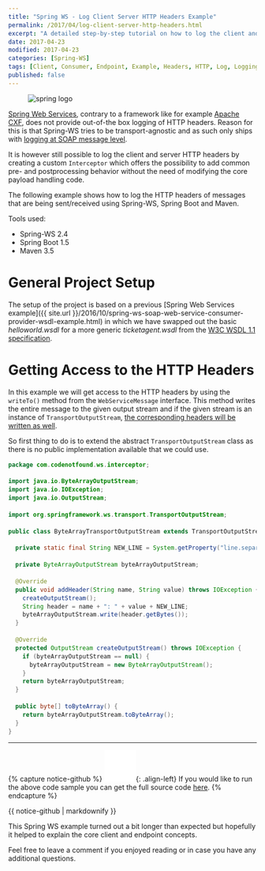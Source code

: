 ```yaml
---
title: "Spring WS - Log Client Server HTTP Headers Example"
permalink: /2017/04/log-client-server-http-headers.html
excerpt: "A detailed step-by-step tutorial on how to log the client and server HTTP headers using Spring-WS and Spring Boot."
date: 2017-04-23
modified: 2017-04-23
categories: [Spring-WS]
tags: [Client, Consumer, Endpoint, Example, Headers, HTTP, Log, Logging, Maven, Provider, Spring, Spring Boot, Spring Web Services, Spring-WS, Tutorial]
published: false
---
```


<figure>
    <img src="{{ site.url }}/assets/images/logos/spring-logo.jpg" alt="spring logo" class="logo">
</figure>

[Spring Web Services](http://projects.spring.io/spring-ws/), contrary to a framework like for example [Apache CXF](http://cxf.apache.org/), does not provide out-of-the box logging of HTTP headers. Reason for this is that Spring-WS tries to be transport-agnostic and as such only ships with [logging at SOAP message level](http://docs.spring.io/spring-ws/docs/current/reference/htmlsingle/#logging).

It is however still possible to log the client and server HTTP headers by creating a custom `Interceptor` which offers the possibility to add common pre- and postprocessing behavior without the need of modifying the core payload handling code.

The following example shows how to log the HTTP headers of messages that are being sent/received using Spring-WS, Spring Boot and Maven.

Tools used:
* Spring-WS 2.4
* Spring Boot 1.5
* Maven 3.5

# General Project Setup

The setup of the project is based on a previous [Spring Web Services example]({{ site.url }}/2016/10/spring-ws-soap-web-service-consumer-provider-wsdl-example.html) in which we have swapped out the basic <var>helloworld.wsdl</var> for a more generic <var>ticketagent.wsdl</var> from the [W3C WSDL 1.1 specification](https://www.w3.org/TR/wsdl11elementidentifiers/#Iri-ref-ex).

# Getting Access to the HTTP Headers

In this example we will get access to the HTTP headers by using the `writeTo()` method from the `WebServiceMessage` interface. This method writes the entire message to the given output stream and if the given stream is an instance of `TransportOutputStream`, [the corresponding headers will be written as well](http://docs.spring.io/spring-ws/site/apidocs/org/springframework/ws/WebServiceMessage.html#writeTo(java.io.OutputStream)).

So first thing to do is to extend the abstract `TransportOutputStream` class as there is no public implementation available that we could use. 

``` java
package com.codenotfound.ws.interceptor;

import java.io.ByteArrayOutputStream;
import java.io.IOException;
import java.io.OutputStream;

import org.springframework.ws.transport.TransportOutputStream;

public class ByteArrayTransportOutputStream extends TransportOutputStream {

  private static final String NEW_LINE = System.getProperty("line.separator");

  private ByteArrayOutputStream byteArrayOutputStream;

  @Override
  public void addHeader(String name, String value) throws IOException {
    createOutputStream();
    String header = name + ": " + value + NEW_LINE;
    byteArrayOutputStream.write(header.getBytes());
  }

  @Override
  protected OutputStream createOutputStream() throws IOException {
    if (byteArrayOutputStream == null) {
      byteArrayOutputStream = new ByteArrayOutputStream();
    }
    return byteArrayOutputStream;
  }

  public byte[] toByteArray() {
    return byteArrayOutputStream.toByteArray();
  }
}
```












---

{% capture notice-github %}
![github mark](/assets/images/logos/github-mark.png){: .align-left}
If you would like to run the above code sample you can get the full source code [here](https://github.com/code-not-found/spring-ws/tree/master/spring-ws-helloworld).
{% endcapture %}
<div class="notice--info">{{ notice-github | markdownify }}</div>

This Spring WS example turned out a bit longer than expected but hopefully it helped to explain the core client and endpoint concepts.

Feel free to leave a comment if you enjoyed reading or in case you have any additional questions.
